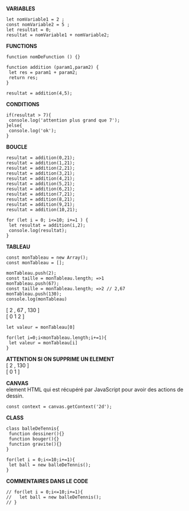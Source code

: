 <b>VARIABLES</b><br/>

	let nomVariable1 = 2 ;
	const nomVariable2 = 5 ;
	let resultat = 0;
	resultat = nomVariable1 + nomVariable2;


<b>FUNCTIONS</b><br/>

	function nomDeFunction () {}

	function addition (param1,param2) {
  	 let res = param1 + param2;
   	 return res;
	}

	resultat = addition(4,5);


<b>CONDITIONS</b><br/>

	if(resultat > 7){
  	 console.log('attention plus grand que 7');
	}else{
  	 console.log('ok');
	}




<b>BOUCLE</b><br/>

	resultat = addition(0,21);
	resultat = addition(1,21);
	resultat = addition(2,21);
	resultat = addition(3,21);
	resultat = addition(4,21);
	resultat = addition(5,21);
	resultat = addition(6,21);
	resultat = addition(7,21);
	resultat = addition(8,21);
	resultat = addition(9,21);
	resultat = addition(10,21);

	for (let i = 0; i<=10; i+=1 ) {
  	 let resultat = addition(i,2);
  	 console.log(resultat);
	}



<b>TABLEAU</b><br/>

	const monTableau = new Array();
	const monTableau = [];

	monTableau.push(2);
	const taille = monTableau.length; =>1
	monTableau.push(67);
	const taille = monTableau.length; =>2 // 2,67
	monTableau.push(130);
	console.log(monTableau)

[ 2 , 67 , 130 ]<br/>
[ 0   1    2   ]

	let valeur = monTableau[0]

	for(let i=0;i<monTableau.length;i+=1){
  	 let valeur = monTableau[i]
	}

<b>ATTENTION SI ON SUPPRIME UN ELEMENT</b><br/>
[ 2 , 130 ]<br/>
[ 0   1   ]




<b>CANVAS</b><br/>
element HTML qui est récupéré par JavaScript pour
avoir des actions de dessin.

	const context = canvas.getContext('2d');



<b>CLASS</b>

	class balleDeTennis{
  	 function dessiner(){}
  	 function bouger(){}
  	 function gravite(){}
	}

	for(let i = 0;i<=10;i+=1){
  	 let ball = new balleDeTennis();
	}



<b>COMMENTAIRES DANS LE CODE</b><br/>

	// for(let i = 0;i<=10;i+=1){
	//   let ball = new balleDeTennis();
	// }
